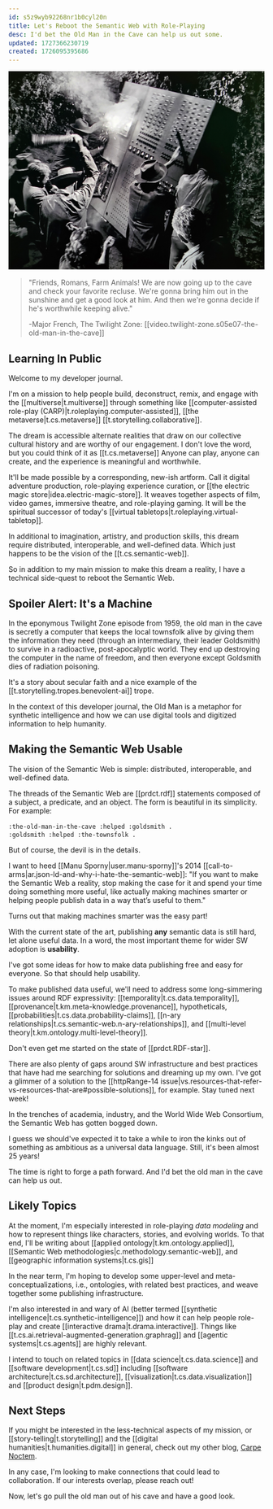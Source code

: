 ```yaml
---
id: s5z9wyb92268nr1b0cyl20n
title: Let's Reboot the Semantic Web with Role-Playing
desc: I'd bet the Old Man in the Cave can help us out some.
updated: 1727366230719
created: 1726095395686
---
```


![](/assets/images/2024-09-13-16-11-46.png)

> "Friends, Romans, Farm Animals! We are now going up to the cave and check your favorite recluse. We're gonna bring him out in the sunshine and get a good look at him. And then we're gonna decide if he's worthwhile keeping alive." 
> 
> -Major French, The Twilight Zone: [[video.twilight-zone.s05e07-the-old-man-in-the-cave]]

## Learning In Public

Welcome to my developer journal. 

I'm on a mission to help people build, deconstruct, remix, and engage with the [[multiverse|t.multiverse]] through something like [[computer-assisted role-play (CARP)|t.roleplaying.computer-assisted]], [[the metaverse|t.cs.metaverse]] [[t.storytelling.collaborative]]. 

The dream is accessible alternate realities that draw on our collective cultural history and are worthy of our engagement. I don't love the word, but you could think of it as [[t.cs.metaverse]] Anyone can play, anyone can create, and the experience is meaningful and worthwhile.

It'll be made possible by a corresponding, new-ish artform. Call it digital adventure production, role-playing experience curation, or [[the electric magic store|idea.electric-magic-store]]. It weaves together aspects of film, video games, immersive theatre, and role-playing gaming. It will be the spiritual successor of today's [[virtual tabletops|t.roleplaying.virtual-tabletop]].

In additional to imagination, artistry, and production skills, this dream require distributed, interoperable, and well-defined data. Which just happens to be the vision of the [[t.cs.semantic-web]].

So in addition to my main mission to make this dream a reality, I have a technical side-quest to reboot the Semantic Web. 

## Spoiler Alert: It's a Machine

In the eponymous Twilight Zone episode from 1959, the old man in the cave is secretly a computer that keeps the local townsfolk alive by giving them the information they need (through an intermediary, their leader Goldsmith) to survive in a radioactive, post-apocalyptic world. They end up destroying the computer in the name of freedom, and then everyone except Goldsmith dies of radiation poisoning. 

It's a story about secular faith and a nice example of the [[t.storytelling.tropes.benevolent-ai]] trope.

In the context of this developer journal, the Old Man is a metaphor for synthetic intelligence and how we can use digital tools and digitized information to help humanity.

## Making the Semantic Web Usable

The vision of the Semantic Web is simple: distributed, interoperable, and well-defined data.

The threads of the Semantic Web are [[prdct.rdf]] statements composed of a subject, a predicate, and an object. The form is beautiful in its simplicity. For example:

```turtle
:the-old-man-in-the-cave :helped :goldsmith .
:goldsmith :helped :the-townsfolk .
```

But of course, the devil is in the details.

I want to heed [[Manu Sporny|user.manu-sporny]]'s 2014 [[call-to-arms|ar.json-ld-and-why-i-hate-the-semantic-web]]: "If you want to make the Semantic Web a reality, stop making the case for it and spend your time doing something more useful, like actually making machines smarter or helping people publish data in a way that’s useful to them." 

Turns out that making machines smarter was the easy part!

With the current state of the art, publishing **any** semantic data is still hard, let alone useful data. In a word, the most important theme for wider SW adoption is **usability**. 

I've got some ideas for how to make data publishing free and easy for everyone. So that should help usability.

To make published data useful, we'll need to address some long-simmering issues around RDF expressivity: [[temporality|t.cs.data.temporality]], [[provenance|t.km.meta-knowledge.provenance]], hypotheticals, [[probabilities|t.cs.data.probability-claims]], [[n-ary relationships|t.cs.semantic-web.n-ary-relationships]], and [[multi-level theory|t.km.ontology.multi-level-theory]].

Don't even get me started on the state of [[prdct.RDF-star]].

There are also plenty of gaps around SW infrastructure and best practices that have had me searching for solutions and dreaming up my own. I've got a glimmer of a solution to the [[httpRange-14 issue|vs.resources-that-refer-vs-resources-that-are#possible-solutions]], for example. Stay tuned next week!

In the trenches of academia, industry, and the World Wide Web Consortium, the Semantic Web has gotten bogged down. 

I guess we should've expected it to take a while to iron the kinks out of something as ambitious as a universal data language. Still, it's been almost 25 years!

The time is right to forge a path forward. And I'd bet the old man in the cave can help us out.

## Likely Topics

At the moment, I'm especially interested in role-playing *data modeling* and how to represent things like characters, stories, and evolving worlds. To that end, I'll be writing about [[applied ontology|t.km.ontology.applied]], [[Semantic Web methodologies|c.methodology.semantic-web]], and [[geographic information systems|t.cs.gis]]

In the near term, I'm hoping to develop some upper-level and meta-conceptualizations, i.e., ontologies, with related best practices, and weave together some publishing infrastructure.

I'm also interested in and wary of AI (better termed [[synthetic intelligence|t.cs.synthetic-intelligence]]) and how it can help people role-play and create [[interactive drama|t.drama.interactive]]. Things like [[t.cs.ai.retrieval-augmented-generation.graphrag]] and [[agentic systems|t.cs.agents]] are highly relevant.

I intend to touch on related topics in [[data science|t.cs.data.science]] and [[software development|t.cs.sd]] including [[software architecture|t.cs.sd.architecture]], [[visualization|t.cs.data.visualization]] and [[product design|t.pdm.design]]. 

## Next Steps

If you might be interested in the less-technical aspects of my mission, or [[story-telling|t.storytelling]] and the [[digital humanities|t.humanities.digital]] in general, check out my other blog, [Carpe Noctem]().

In any case, I'm looking to make connections that could lead to collaboration. If our interests overlap, please reach out!

Now, let's go pull the old man out of his cave and have a good look.


